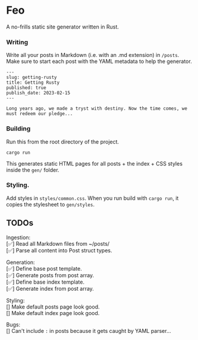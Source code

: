 # Feo
A no-frills static site generator written in Rust.

### Writing

Write all your posts in Markdown (i.e. with an .md extension) in `/posts`.  Make sure to start each post with the YAML metadata to help the generator. 

```
---
slug: getting-rusty
title: Getting Rusty
published: true
publish_date: 2023-02-15
---

Long years ago, we made a tryst with destiny. Now the time comes, we must redeem our pledge...
```

### Building

Run this from the root directory of the project.

```
cargo run
```

This generates static HTML pages for all posts + the index + CSS styles inside the `gen/` folder.

### Styling.

Add styles in `styles/common.css`. When you run build with `cargo run`, it copies the stylesheet to `gen/styles`.  


## TODOs

Ingestion:  
[✅] Read all Markdown files from ~/posts/  
[✅] Parse all content into Post struct types.  

Generation:  
[✅] Define base post template.  
[✅] Generate posts from post array.  
[✅] Define base index template.  
[✅] Generate index from post array.  

Styling:  
[] Make default posts page look good.  
[] Make default index page look good.  

Bugs:  
[] Can't include `:` in posts because it gets caught by YAML parser...